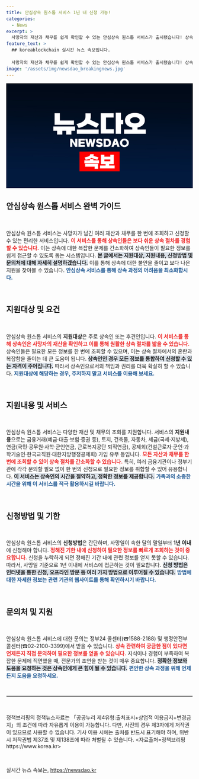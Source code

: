 ```yaml
---
title: 안심상속 원스톱 서비스 1년 내 신청 가능!
categories:
  - News
excerpt: >
  사망자의 재산과 채무를 쉽게 확인할 수 있는 안심상속 원스톱 서비스가 출시됐습니다! 상속인들이 간편하게 필요한 정보를 한눈에 조회하고 신청할 수 있는 기회를 놓치지 마세요.
feature_text: >
  ## koreablockchain 실시간 뉴스 속보입니다.

  사망자의 재산과 채무를 쉽게 확인할 수 있는 안심상속 원스톱 서비스가 출시됐습니다! 상속인들이 간편하게 필요한 정보를 한눈에 조회하고 신청할 수 있는 기회를 놓치지 마세요.
image: '/assets/img/newsdao_breakingnews.jpg'
---
```


<p><img src="/assets/img/newsdao_breakingnews.jpg" alt="koreablockchain 속보" /></p>

<h2 data-ke-size="size26">안심상속 원스톱 서비스 완벽 가이드</h2>

<p data-ke-size="size16">&nbsp;</p>

<p>안심상속 원스톱 서비스는 사망자가 남긴 여러 재산과 채무를 한 번에 조회하고 신청할 수 있는 편리한 서비스입니다. <b><span style="color: #ee2323;">이 서비스를 통해 상속인들은 보다 쉬운 상속 절차를 경험할 수 있습니다.</span></b> 이는 상속에 대한 복잡한 문제를 간소화하여 상속인들이 필요한 정보를 쉽게 접근할 수 있도록 돕는 시스템입니다. <b><span style="background-color: #21538527;">본 글에서는 지원대상, 지원내용, 신청방법 및 문의처에 대해 자세히 설명하겠습니다.</span></b> 이를 통해 상속에 대한 불안을 줄이고 보다 나은 지원을 찾아볼 수 있습니다. <b><span style="color: #1a5490;">안심상속 서비스를 통해 상속 과정의 어려움을 최소화합시다.</span></b></p>

<p data-ke-size="size16">&nbsp;</p>

<h2 data-ke-size="size26">지원대상 및 요건</h2>

<p data-ke-size="size16">&nbsp;</p>

<p>안심상속 원스톱 서비스의 <b>지원대상</b>은 주로 상속인 또는 후견인입니다. <b><span style="color: #ee2323;">이 서비스를 통해 상속인은 사망자의 재산을 확인하고 이를 통해 원활한 상속 절차를 밟을 수 있습니다.</span></b> 상속인들은 필요한 모든 정보를 한 번에 조회할 수 있으며, 이는 상속 절차에서의 혼란과 복잡함을 줄이는 데 큰 도움이 됩니다. <b><span style="background-color: #21538527;">상속인인 경우 모든 정보를 통합하여 신청할 수 있는 자격이 주어집니다.</span></b> 따라서 상속인으로서의 책임과 권리를 더욱 확실히 할 수 있습니다. <b><span style="color: #1a5490;">지원대상에 해당하는 경우, 주저하지 말고 서비스를 이용해 보세요.</span></b></p>

<p data-ke-size="size16">&nbsp;</p>

<h2 data-ke-size="size26">지원내용 및 서비스</h2>

<p data-ke-size="size16">&nbsp;</p>

<p>안심상속 원스톱 서비스는 다양한 재산 및 채무의 조회를 지원합니다. 서비스의 <b>지원내용</b>으로는 금융거래(예금·대출·보험·증권 등), 토지, 건축물, 자동차, 세금(국세·지방세), 연금(국민·공무원·사학·군인연금, 근로복지공단 퇴직연금), 공제회(건설근로자·군인·과학기술인·한국교직원·대한지방행정공제회) 가입 유무 등입니다. <b><span style="color: #ee2323;">모든 자산과 채무를 한번에 조회할 수 있어 상속 절차를 간소화할 수 있습니다.</span></b> 특히, 여러 금융기관이나 정부기관에 각각 문의할 필요 없이 한 번의 신청으로 필요한 정보를 취합할 수 있어 유용합니다. <b><span style="background-color: #21538527;">이 서비스는 상속인의 시간을 절약하고, 정확한 정보를 제공합니다.</span></b> <b><span style="color: #1a5490;">가족과의 소중한 시간을 위해 이 서비스를 적극 활용하시길 바랍니다.</span></b></p>

<p data-ke-size="size16">&nbsp;</p>

<h2 data-ke-size="size26">신청방법 및 기한</h2>

<p data-ke-size="size16">&nbsp;</p>

<p>안심상속 원스톱 서비스의 <b>신청방법</b>은 간단하며, 사망일이 속한 달의 말일부터 <b>1년 이내</b>에 신청해야 합니다. <b><span style="color: #ee2323;">정해진 기한 내에 신청하여 필요한 정보를 빠르게 조회하는 것이 중요합니다.</span></b> 신청을 누락하게 되면 정해진 기간 내에 관련 정보를 얻지 못할 수 있습니다. 따라서, 사망일 기준으로 1년 이내에 서비스에 접근하는 것이 필요합니다. <b><span style="background-color: #21538527;">신청 방법은 인터넷을 통한 신청, 오프라인 방문 등 여러 가지 방법으로 이루어질 수 있습니다.</span></b> <b><span style="color: #1a5490;">방법에 대한 자세한 정보는 관련 기관의 웹사이트를 통해 확인하시기 바랍니다.</span></b></p>

<p data-ke-size="size16">&nbsp;</p>

<h2 data-ke-size="size26">문의처 및 지원</h2>

<p data-ke-size="size16">&nbsp;</p>

<p>안심상속 원스톱 서비스에 대한 문의는 정부24 콜센터(☎1588-2188) 및 행정안전부 콜센터(☎02-2100-3399)에서 받을 수 있습니다. <b><span style="color: #ee2323;">상속 관련하여 궁금한 점이 있다면 언제든지 직접 문의하여 필요한 정보를 얻을 수 있습니다.</span></b> 지식이나 경험이 부족하여 복잡한 문제에 직면했을 때, 전문가의 조언을 받는 것이 매우 중요합니다. <b><span style="background-color: #21538527;">정확한 정보와 도움을 요청하는 것은 상속인에게 큰 힘이 될 수 있습니다.</span></b> <b><span style="color: #1a5490;">편안한 상속 과정을 위해 언제든지 도움을 요청하세요.</span></b></p>

<p data-ke-size="size16">&nbsp;</p>

<hr style="border:1px solid #ccc;"/>

<p data-ke-size="size16">&nbsp;</p>

<p>정책브리핑의 정책뉴스자료는 「공공누리 제4유형:출처표시+상업적 이용금지+변경금지」의 조건에 따라 자유롭게 이용이 가능합니다. 다만, 사진의 경우 제3자에게 저작권이 있으므로 사용할 수 없습니다. 기사 이용 시에는 출처를 반드시 표기해야 하며, 위반 시 저작권법 제37조 및 제138조에 따라 처벌될 수 있습니다. &lt;자료출처=정책브리핑 https://www.korea.kr> </p>

<p data-ke-size="size16">&nbsp;</p>
실시간 뉴스 속보는, <a href="https://newsdao.kr" rel="dofollow">https://newsdao.kr</a>


